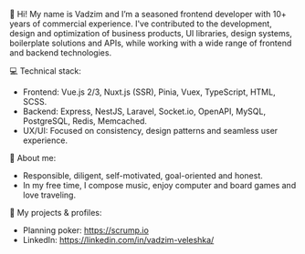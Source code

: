 👋 Hi! My name is Vadzim and I’m a seasoned frontend developer with 10+ years of commercial experience. I've contributed to the development, design and optimization of business products, UI libraries, design systems, boilerplate solutions and APIs, while working with a wide range of frontend and backend technologies.

💻 Technical stack:
- Frontend: Vue.js 2/3, Nuxt.js (SSR), Pinia, Vuex, TypeScript, HTML, SCSS.
- Backend: Express, NestJS, Laravel, Socket.io, OpenAPI, MySQL, PostgreSQL, Redis, Memcached.
- UX/UI: Focused on consistency, design patterns and seamless user experience.

🔹 About me:
- Responsible, diligent, self-motivated, goal-oriented and honest.
- In my free time, I compose music, enjoy computer and board games and love traveling.

🔗 My projects & profiles:
- Planning poker: https://scrump.io
- LinkedIn: https://linkedin.com/in/vadzim-veleshka/
